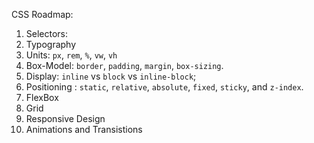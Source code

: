 CSS Roadmap:
1. Selectors: 
2. Typography
3. Units: `px`, `rem`, `%`, `vw`, `vh`
4. Box-Model: `border`, `padding`, `margin`, `box-sizing`.
5. Display: `inline` vs `block` vs `inline-block`;
6. Positioning : `static`, `relative`, `absolute`, `fixed`, `sticky`, and `z-index`.
7. FlexBox
8. Grid
9. Responsive Design
10. Animations and Transistions